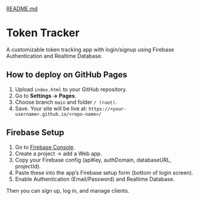 [README.md](https://github.com/user-attachments/files/22308425/README.md)
# Token Tracker

A customizable token tracking app with login/signup using Firebase Authentication and Realtime Database.

## How to deploy on GitHub Pages
1. Upload `index.html` to your GitHub repository.
2. Go to **Settings → Pages**.
3. Choose branch `main` and folder `/ (root)`.
4. Save. Your site will be live at: `https://<your-username>.github.io/<repo-name>/`

## Firebase Setup
1. Go to [Firebase Console](https://console.firebase.google.com/).
2. Create a project → add a Web app.
3. Copy your Firebase config (apiKey, authDomain, databaseURL, projectId).
4. Paste these into the app’s Firebase setup form (bottom of login screen).
5. Enable Authentication (Email/Password) and Realtime Database.

Then you can sign up, log in, and manage clients.
